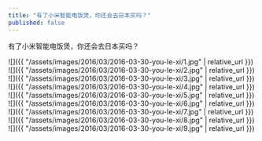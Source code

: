 ```yaml
---
title: "有了小米智能电饭煲，你还会去日本买吗？"
published: false
---
```

有了小米智能电饭煲，你还会去日本买吗？



![]({{ "/assets/images/2016/03/2016-03-30-you-le-xi/1.jpg" | relative_url }})
![]({{ "/assets/images/2016/03/2016-03-30-you-le-xi/2.jpg" | relative_url }})
![]({{ "/assets/images/2016/03/2016-03-30-you-le-xi/3.jpg" | relative_url }})
![]({{ "/assets/images/2016/03/2016-03-30-you-le-xi/4.jpg" | relative_url }})
![]({{ "/assets/images/2016/03/2016-03-30-you-le-xi/5.jpg" | relative_url }})
![]({{ "/assets/images/2016/03/2016-03-30-you-le-xi/6.jpg" | relative_url }})
![]({{ "/assets/images/2016/03/2016-03-30-you-le-xi/7.jpg" | relative_url }})
![]({{ "/assets/images/2016/03/2016-03-30-you-le-xi/8.jpg" | relative_url }})
![]({{ "/assets/images/2016/03/2016-03-30-you-le-xi/9.jpg" | relative_url }})
